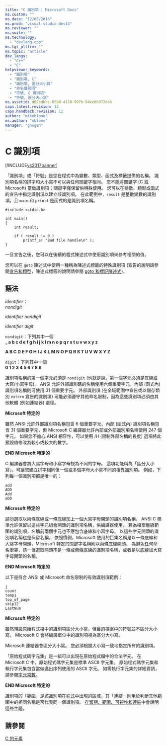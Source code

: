 ```yaml
---
title: "C 識別項 | Microsoft Docs"
ms.custom: ""
ms.date: "12/05/2016"
ms.prod: "visual-studio-dev14"
ms.reviewer: ""
ms.suite: ""
ms.technology: 
  - "devlang-cpp"
ms.tgt_pltfrm: ""
ms.topic: "article"
dev_langs: 
  - "C++"
  - "C"
helpviewer_keywords: 
  - "識別項"
  - "識別項, C"
  - "識別項, 區分大小寫"
  - "命名識別項"
  - "符號, C 識別項"
  - "符號, 區分大小寫"
ms.assetid: d02edbbc-85a0-4118-997b-84ee6b972eb6
caps.latest.revision: 12
caps.handback.revision: 12
author: "mikeblome"
ms.author: "mblome"
manager: "ghogen"
---
```

# C 識別項
[!INCLUDE[vs2017banner](../assembler/inline/includes/vs2017banner.md)]

「識別項」或「符號」是您在程式中為變數、類型、函式及標籤提供的名稱。  識別項名稱的拼字和大小寫不可以與任何關鍵字相同。  您不能將關鍵字 \(C 或 Microsoft\) 當做識別項；關鍵字僅保留供特殊使用。  您可以在變數、類型或函式的宣告中指定識別項以建立該識別項。  在此範例中，`result` 是整數變數的識別項，且 `main` 和 `printf` 是函式的是識別項名稱。  
  
```  
#include <stdio.h>  
  
int main()  
{  
    int result;  
  
    if ( result != 0 )  
        printf_s( "Bad file handle\n" );  
}  
```  
  
 一旦宣告之後，您可以在後續的程式陳述式中使用識別項來參考相關的值。  
  
 您可以在 `goto` 陳述式中使用一種稱為陳述式標籤的特殊識別項 \(宣告的說明請參閱[宣告和類型](../c-language/declarations-and-types.md)，陳述式標籤的說明請參閱 [goto 和標記陳述式](../c-language/goto-and-labeled-statements-c.md)\)。  
  
## 語法  
 *identifier*：  
 *nondigit*  
  
 *identifier nondigit*  
  
 *identifier digit*  
  
 `nondigit`：下列其中一個  
 **\_ a b c d e f g h i j k l m n o p q r s t u v w x y z**  
  
 **A B C D E F G H I J K L M N O P Q R S T U V W X Y Z**  
  
 `digit`：下列其中一個  
 **0 1 2 3 4 5 6 7 8 9**  
  
 識別項名稱的第一個字元必須是 `nondigit` \(也就是說，第一個字元必須是底線或大寫\/小寫字母\)。  ANSI 允許外部識別碼的名稱使用六個重要字元，內部 \(函式內\) 識別項名稱則可使用 31 個重要字元。  外部識別項 \(在全域範圍中宣告或以儲存類別 `extern` 宣告的識別項\) 可能必須遵守其他命名限制，因為這些識別項必須由其他軟體 \(例如連結器\) 處理。  
  
 **Microsoft 特定的**  
  
 雖然 ANSI 允許外部識別項名稱包含 6 個重要字元、內部 \(函式內\) 識別項名稱包含 31 個重要字元，但 Microsoft C 編譯器允許內部或外部識別項名稱使用 247 個字元。  如果您不擔心 ANSI 相容性，可以使用 \/H \(限制外部名稱的長度\) 選項將此預設值修改為較小或較大的數字。  
  
 **END Microsoft 特定的**  
  
 C 編譯器會將大寫字母和小寫字母視為不同的字母。  這項功能稱為「區分大小寫」，可讓您建立拼字相同但一個或多個字母大小寫不同的相異識別項。  例如，下列每一個識別項都是唯一的：  
  
```  
add  
ADD  
Add  
aDD  
```  
  
 **Microsoft 特定的**  
  
 請勿選取以兩條底線或一條底線加上一個大寫字母開頭的識別項名稱。  ANSI C 標準允許保留以這些字元組合開頭的識別項名稱，供編譯器使用。  若為檔案層級範圍的識別項，名稱前兩個字元也不應包含底線和小寫字母。  以這些字元開頭的識別項名稱也是保留名稱。  依照慣例，Microsoft 使用的巨集名稱是以一條底線和大寫字母開頭，Microsoft 特定的關鍵字名稱則以兩條底線開頭。  為避免任何命名衝突，請一律選取開頭不是一條或兩條底線的識別項名稱，或者是以底線加大寫字母開頭的名稱。  
  
 **END Microsoft 特定的**  
  
 以下是符合 ANSI 或 Microsoft 命名限制的有效識別項範例：  
  
```  
j  
count  
temp1  
top_of_page  
skip12  
LastNum  
```  
  
 **Microsoft 特定的**  
  
 雖然預設原始程式檔中的識別項區分大小寫，但目的檔案中的符號並不區分大小寫。  Microsoft C 會將編譯單位中的識別項視為區分大小寫。  
  
 Microsoft 連結器會區分大小寫。  您必須根據大小寫一致地指定所有的識別項。  
  
 「原始程式碼字元集」是一組可以出現在原始程式檔中的合法字元。  在 Microsoft C 中，原始程式碼字元集是標準 ASCII 字元集。  原始程式碼字元集和執行字元集包含當做逸出序列使用的 ASCII 字元。  如需執行字元集的詳細資訊，請參閱[字元常數](../c-language/c-character-constants.md)。  
  
 **END Microsoft 特定的**  
  
 識別項的「範圍」是該識別項在程式中出現的區域，其「連結」則用於判斷其他範圍中的相同名稱是否代表同一個識別項。  [存留期、範圍、可視性和連結](../c-language/lifetime-scope-visibility-and-linkage.md)中會說明這些主題。  
  
## 請參閱  
 [C 的元素](../c-language/elements-of-c.md)